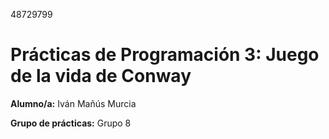 48729799

# Prácticas de Programación 3: Juego de la vida de Conway
**Alumno/a:** Iván Mañús Murcia

**Grupo de prácticas:** Grupo 8
